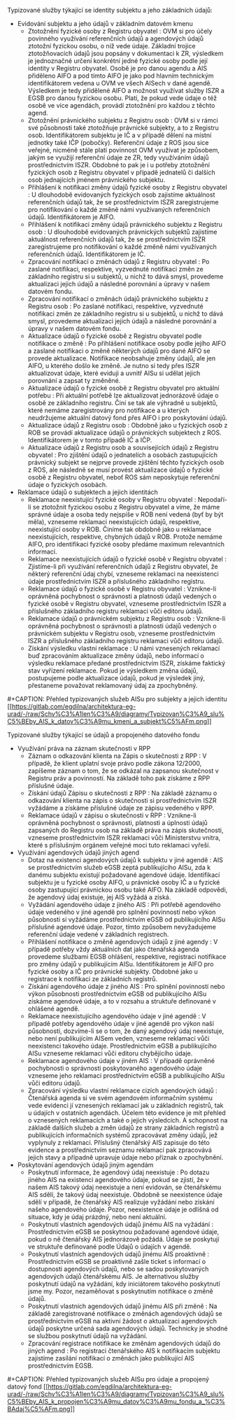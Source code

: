 Typizované služby týkající se identity subjektu a jeho základních údajů:
* Evidování subjektu a jeho údajů v základním datovém kmenu
	* Ztotožnění fyzické osoby z Registru obyvatel : OVM si pro účely povinného využívání referenčních údajů a agendových údajů ztotožní fyzickou osobu, o níž vede údaje. Základní trojice ztotožňovacích údajů jsou popsány v dokumentaci k ZR, výsledkem je jednoznačné určení konkrétní jedné fyzické osoby podle její identity v Registru obyvatel. Osobě je pro danou agendu a AIS přiděleno AIFO a pod tímto AIFO je jako pod hlavním technickým identifikátorem vedena u OVM ve všech AISech v dané agendě. Výsledkem je tedy přidělené AIFO a možnost využívat služby ISZR a EGSB pro danou fyzickou osobu. Platí, že pokud vede údaje o též osobě ve více agendách, provádí ztotožnění pro každou z těchto agend.
	* Ztotožnění právnického subjektu z Registru osob : OVM si v rámci své působnosti také ztotožňuje právnické subjekty, a to z Registru osob. Identifikátorem subjektu je IČ a v případě dělení na místní jednotky také IČP (pobočky). Referenční údaje z ROS jsou sice veřejné, nicméně stále platí povinnost OVM využívat je způsobem, jakým se využijí referenční údaje ze ZR, tedy využíváním údajů prostřednictvím ISZR. Obdobné to pak je i u potřeby ztotožnění fyzických osob z Registru obyvatel v případě jednatelů či dalších osob jednajících jménem právnického subjektu.
	* Přihlášení k notifikaci změny údajů fyzické osoby z Registru obyvatel : U dlouhodobě evidovaných fyzických osob zajistíme aktuálnost referenčních údajů tak, že se prostřednictvím ISZR zaregistrujeme pro notifikování o každé změně námi využívaných referenčních údajů. Identifikátorem je AIFO.
	* Přihlášení k notifikaci změny údajů právnického subjektu z Registru osob : U dlouhodobě evidovaných právnických subjektů zajistíme aktuálnost referenčních údajů tak, že se prostřednictvím ISZR zaregistrujeme pro notifikování o každé změně námi využívaných referenčních údajů. Identifikátorem je IČ.
	* Zpracování notifikací o změnách údajů z Registru obyvatel : Po zaslané notifikaci, respektive, vyzvednuté notifikaci změn ze základního registru si u subjektů, u nichž to dává smysl, provedeme aktualizaci jejich údajů a následné porovnání a úpravy v našem datovém fondu.
	* Zpracování notifikací o změnách údajů právnického subjektu z Registru osob : Po zaslané notifikaci, respektive, vyzvednuté notifikaci změn ze základního registru si u subjektů, u nichž to dává smysl, provedeme aktualizaci jejich údajů a následné porovnání a úpravy v našem datovém fondu.
	* Aktualizace údajů o fyzické osobě z Registru obyvatel podle notifikace o změně : Po přihlášení notifikace osoby podle jejího AIFO a zaslané notifikaci o změně některých údajů pro dané AIFO se provede aktualizace. Notifikace neobsahuje změny údajů, ale jen AIFO, u kterého došlo ke změně. Je nutno si tedy přes ISZR aktualizovat údaje, které eviduji a uvnitř AISu si udělat jejich porovnání a zapsat ty změněné.
	* Aktualizace údajů o fyzické osobě z Registru obyvatel pro aktuální potřebu : Při aktuální potřebě lze aktualizovat jednorázově údaje o osobě ze základního registru. Činí se tak ale výhradně u subjektů, které nemáme zaregistrovány pro notifikace a u kterých neudržujeme aktuální datový fond přes AIFO i pro poskytování údajů.
	* Aktualizace údajů z Registru osob : Obdobně jako u fyzických osob z ROB se provádí aktualizace údajů o právnických subjektech z ROS. Identifikátorem je v tomto případě IČ a IČP.
	* Aktualizace údajů z Registru osob a souvisejících údajů z Registru obyvatel : Pro zjištění údajů o jednatelích a osobách zastupujících právnický subjekt se nejprve provede zjištění těchto fyzických osob z ROS, ale následně se musí provést aktualizace údajů o fyzické osobě z Registru obyvatel, neboť ROS sám neposkytuje referenční údaje o fyzických osobách.
* Reklamace údajů o subjektech a jejich identitách
	* Reklamace neexistující fyzické osoby v Registru obyvatel : Nepodaří-li se ztotožnit fyzickou osobu z Registru obyvatel a víme, že máme správné údaje a osoba tedy nejspíše v ROB není vedená (byť by být měla), vzneseme reklamaci neexistujících údajů, respektive, neexistující osoby v ROB. Činíme tak obdobně jako u reklamace neexistujících, respektive, chybných údajů v ROB. Protože nemáme AIFO, pro identifikaci fyzické osoby předáme maximum relevantních informací.
	* Reklamace neexistujících údajů o fyzické osobě v Registru obyvatel : Zjistíme-li při využívání referenčních údajů z Registru obyvatel, že některý referenční údaj chybí, vzneseme reklamaci na neexistenci údaje prostřednictvím ISZR a příslušného základního registru.
	* Reklamace údajů o fyzické osobě v Registru obyvatel : Vznikne-li oprávněná pochybnost o správnosti a platnosti údajů vedených o fyzické osobě v Registru obyvatel, vzneseme prostřednictvím ISZR a příslušného základního registru reklamaci vůči editoru údajů.
	* Reklamace údajů o právnickém subjektu z Registru osob : Vznikne-li oprávněná pochybnost o správnosti a platnosti údajů vedených o právnickém subjektu v Registru osob, vzneseme prostřednictvím ISZR a příslušného základního registru reklamaci vůči editoru údajů.
	* Získání výsledku vlastní reklamace : U námi vznesených reklamací buď zpracováním aktualizace změny údajů, nebo informací o výsledku reklamace předané prostřednictvím ISZR, získáme faktický stav vyřízení reklamace. Pokud je výsledkem změna údajů, postupujeme podle aktualizace údajů, pokud je výsledek jiný, přestaneme považovat reklamovaný údaj za zpochybněný.

#+CAPTION: Přehled typizovaných služeb AISu pro subjekty a jejich identitu
[[https://gitlab.com/egdilna/architektura-eg-urad/-/raw/Schv%C3%A1len%C3%A9/diagramy/Typizovan%C3%A9_slu%C5%BEby_AIS_k_datov%C3%A9mu_kmeni_a_subjekt%C5%AFm.png]]

Typizované služby týkající se údajů a propojeného datového fondu
* Využívání práva na záznam skutečnosti v RPP
	* Záznam o odkazování klienta na Zápis o skutečnosti z RPP : V případě, že klient uplatní svoje právo podle zákona 12/2000, zapíšeme záznam o tom, že se odkázal na zapsanou skutečnost v Registru práv a povinností. Na základě toho pak získáme z RPP příslušné údaje.
	* Získání údajů Zápisu o skutečnosti z RPP : Na základě záznamu o odkazování klienta na zápis o skutečnosti si prostřednictvím ISZR vyžádáme a získáme příslušné údaje ze zápisu vedeného v RPP.
	* Reklamace údajů v zápisu o skutečnosti v RPP : Vznikne-li oprávněná pochybnost o správnosti, platnosti a úplnosti údajů zapsaných do Registru osob na základě práva na zápis skutečnosti, vzneseme prostřednictvím ISZR reklamaci vůči Ministerstvu vnitra, které s příslušným orgánem veřejné moci tuto reklamaci vyřeší.
* Využívání agendových údajů jiných agend
	* Dotaz na existenci agendových údajů k subjektu v jiné agendě : AIS se prostřednictvím služeb eGSB zeptá publikujícího AISu, zda k danému subjektu existují požadované agendové údaje. Identifikací subjektu je u fyzické osoby AIFO, u právnické osoby IČ a u fyzické osoby zastupující právnickou osobu také AIFO. Na základě odpovědi, že agendový údaj existuje, jej AIS vyžádá a získá.
	* Vyžádání agendového údaje z jiného AIS : Při potřebě agendového údaje vedeného v jiné agendě pro splnění povinností nebo výkon působnosti si vyžádáme prostřednictvím eGSB od publikujícího AISu příslušné agendové údaje. Pozor, tímto způsobem nevyžadujeme referenční údaje vedené v základních registrech.
	* Přihlášení notifikace o změně agendových údajů z jiné agendy : V případě potřeby vždy aktuálních dat jako čtenářská agenda provedeme službami EGSB ohlášení, respektive, registraci notifikace pro změny údajů v publikujícím AISu. Identifikátorem je AIFO pro fyzické osoby a IČ pro právnické subjekty. Obdobné jako u registrace k notifikaci ze základních registrů.
	* Získání agendového údaje z jiného AIS : Pro splnění povinností nebo výkon působnosti prostřednictvím eGSB od publikujícího AISu získáme agendové údaje, a to v rozsahu a struktuře definované v ohlášené agendě.
	* Reklamace neexistujícího agendového údaje v jiné agendě : V případě potřeby agendového údaje v jiné agendě pro výkon naší působnosti, dozvíme-li se o tom, že daný agendový údaj neexistuje, nebo není publikujícím AISem veden, vzneseme reklamaci vůči neexistenci takového údaje. Prostřednictvím eGSB a publikujícího AISu vzneseme reklamaci vůči editoru chybějícího údaje.
	* Reklamace agendového údaje v jiném AIS : V případě oprávněné pochybnosti o správnosti poskytovaného agendového údaje vzneseme jeho reklamaci prostřednictvím eGSB a publikujícího AISu vůči editoru údajů.
	* Zpracování výsledku vlastní reklamace cizích agendových údajů : Čtenářská agenda si  ve svém agendovém informačním systému vede evidenci jí vznesených  reklamací jak u základních registrů, tak u údajích v ostatních agendách. Účelem této evidence je mít přehled o vznesených reklamacích a také o jejich výsledcích. A schopnost na základě dalších služeb a změn údajů ze strany základních registrů a publikujících informačních systémů zpracovávat změny údajů, jež vyplynuly z reklamací. Příslušný čtenářský AIS zapisuje do této evidence a prostřednictvím seznamu reklamací pak zpracovává jejich stavy a případně upravuje údaje nebo příznak o zpochybnění.
* Poskytování agendových údajů jiným agendám
	* Poskytnutí informace, že agendový údaj neexistuje : Po dotazu jiného AIS na existenci agendového údaje, pokud se zjistí, že v našem AIS takový údaj neexistuje a není evidován, se čtenářskému AIS sdělí, že takový údaj neexistuje. Obdobně se neexistence údaje sdělí v případě, že čtenářský AIS realizuje vyžádání nebo získání našeho agendového údaje. Pozor, neexistence údaje je odlišná od situace, kdy je údaj prázdný, nebo není aktuální.
	* Poskytnutí vlastních agendových údajů jinému AIS na vyžádání : Prostřednictvím eGSB se poskytnou požadované agendové údaje, pokud o ně čtenářský AIS jednorázově požádá. Údaje se poskytují ve struktuře definované podle Údajů o údajích v agendě.
	* Poskytnutí vlastních agendových údajů jinému AIS proaktivně : Prostřednictvím eGSB se proaktivně zašle ticket s informací o dostupnosti agendových údajů, nebo se sadou poskytovaných agendových údajů čtenářskému AIS. Je alternativou služby poskytnutí údajů na vyžádání, kdy iniciátorem takového poskytnutí jsme my. Pozor, nezaměňovat s poskytnutím notifikace o změně údajů.
	* Poskytnutí vlastních agendových údajů jinému AIS při změně : Na základě zaregistrované notifikace o změnách agendových údajů se prostřednictvím eGSB na aktivní žádost o aktualizaci agendových údajů poskytne určená sada agendových údajů. Technicky je shodné se službou poskytnutí údajů na vyžádání.
	* Zpracování registrace notifikace ke změnám agendových údajů do jiných agend : Po registraci čtenářského AIS k notifikacím subjektu zajistíme zasílání notifikací o změnách jako publikující AIS prostřednictvím EGSB.

#+CAPTION: Přehled typizovaných služeb AISu pro údaje a propojený datový fond
[[https://gitlab.com/egdilna/architektura-eg-urad/-/raw/Schv%C3%A1len%C3%A9/diagramy/Typizovan%C3%A9_slu%C5%BEby_AIS_k_propojen%C3%A9mu_datov%C3%A9mu_fondu_a_%C3%BAdaj%C5%AFm.png]]

